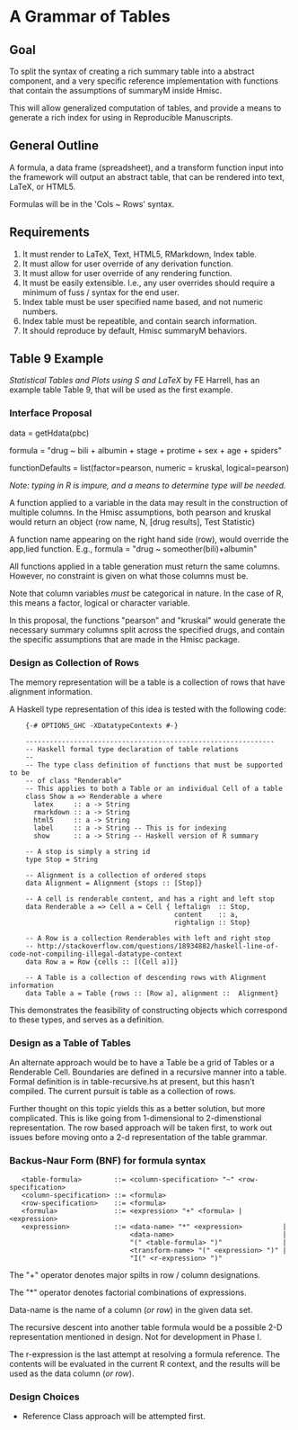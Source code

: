 A Grammar of Tables
===================

Goal
---------------------
To split the syntax of creating a rich summary table into a abstract component, and a very specific reference implementation with functions that contain the assumptions of summaryM inside Hmisc.

This will allow generalized computation of tables, and provide a means to generate a rich index for using in Reproducible Manuscripts.


General Outline
-----------------
A formula, a data frame (spreadsheet), and a transform function input into the framework will output an abstract table, that can be rendered into text, LaTeX, or HTML5. 

Formulas will be in the 'Cols ~ Rows' syntax. 

Requirements
-----------------
1. It must render to LaTeX, Text, HTML5, RMarkdown, Index table.
2. It must allow for user override of any derivation function.
3. It must allow for user override of any rendering function.
4. It must be easily extensible. I.e., any user overrides should require a minimum of fuss / syntax for the end user.
5. Index table must be user specified name based, and not numeric numbers.
6. Index table must be repeatible, and contain search information.
7. It should reproduce by default, Hmisc summaryM behaviors.

Table 9 Example
-------------------
_Statistical Tables and Plots using S and LaTeX_ by FE Harrell, has an example table Table 9, that will be used as the first example.

### Interface Proposal
data = getHdata(pbc)

formula = "drug ~ bili + albumin + stage + protime + sex + age + spiders"

functionDefaults = list(factor=pearson, numeric = kruskal, logical=pearson)

_Note: typing in R is impure, and a means to determine type will be needed._

A function applied to a variable in the data may result in the construction of multiple columns. In the Hmisc assumptions, both pearson and kruskal would return
an object {row name, N, [drug results], Test Statistic}

A function name appearing on the right hand side (row), would override the app,lied function. E.g., 
formula = "drug ~ someother(bili)+albumin"

All functions applied in a table generation must return the same columns. However, no constraint is given on what those columns must be.

Note that column variables *must* be categorical in nature. In the case of R, this means a factor, logical or character variable.

In this proposal, the functions "pearson" and "kruskal" would generate the necessary summary columns split across the specified drugs, and contain the specific assumptions that are made in the Hmisc package.

### Design as Collection of Rows

The memory representation will be a table is a collection of rows that have alignment information.

A Haskell type representation of this idea is tested with the following code:

        {-# OPTIONS_GHC -XDatatypeContexts #-}

        --------------------------------------------------------------
        -- Haskell formal type declaration of table relations
        --
        -- The type class definition of functions that must be supported to be
        -- of class "Renderable"
        -- This applies to both a Table or an individual Cell of a table
        class Show a => Renderable a where
          latex     :: a -> String
          rmarkdown :: a -> String
          html5     :: a -> String
          label     :: a -> String -- This is for indexing
          show      :: a -> String -- Haskell version of R summary
        
        -- A stop is simply a string id
        type Stop = String
        
        -- Alignment is a collection of ordered stops
        data Alignment = Alignment {stops :: [Stop]}
        
        -- A cell is renderable content, and has a right and left stop
        data Renderable a => Cell a = Cell { leftalign  :: Stop,
                                             content    :: a,
                                             rightalign :: Stop}
        
        -- A Row is a collection Renderables with left and right stop
        -- http://stackoverflow.com/questions/18934882/haskell-line-of-code-not-compiling-illegal-datatype-context
        data Row a = Row {cells :: [(Cell a)]}
        
        -- A Table is a collection of descending rows with Alignment information
        data Table a = Table {rows :: [Row a], alignment ::  Alignment}

This demonstrates the feasibility of constructing objects which correspond to these types, and serves as a definition. 

### Design as a Table of Tables

An alternate approach would be to have a Table be a grid of Tables or a Renderable Cell. Boundaries are defined in a recursive manner into a table. Formal definition is in table-recursive.hs at present, but this hasn't compiled. The current pursuit is table as a collection of rows.

Further thought on this topic yields this as a better solution, but more complicated. This is like going from 1-dimensional to 2-dimenstional representation. The row based approach will be taken first, to work out issues before moving onto a 2-d representation of the table grammar.

### Backus-Naur Form (BNF) for formula syntax

       <table-formula>        ::= <column-specification> "~" <row-specification>
       <column-specification> ::= <formula>
       <row-specification>    ::= <formula>
       <formula>              ::= <expression> "+" <formula> | <expression>
       <expression>           ::= <data-name> "*" <expression>          | 
                                  <data-name>                           |
                                  "(" <table-formula> ")"               | 
                                  <transform-name> "(" <expression> ")" |
                                  "I(" <r-expression> ")"

The "+" operator denotes major spilts in row / column designations.

The "*" operator denotes factorial combinations of expressions.

Data-name is the name of a column (_or row_) in the given data set.

The recursive descent into another table formula would be a possible 2-D representation mentioned in design. Not for development in Phase I. 

The r-expression is the last attempt at resolving a formula reference. The contents will be evaluated in the current R context, and the results will be used as the data column (_or row_).

### Design Choices

* Reference Class approach will be attempted first.



